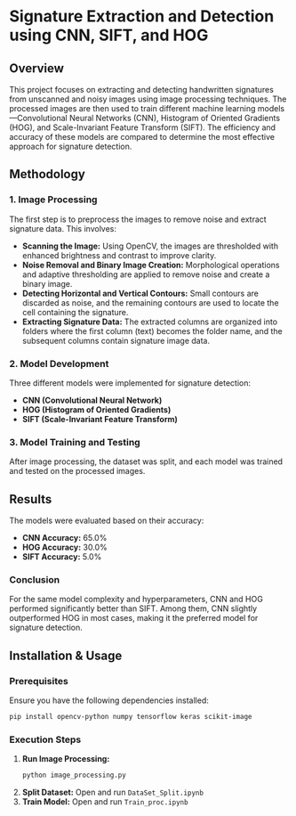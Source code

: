# Signature Extraction and Detection using CNN, SIFT, and HOG

## Overview
This project focuses on extracting and detecting handwritten signatures from unscanned and noisy images using image processing techniques. The processed images are then used to train different machine learning models—Convolutional Neural Networks (CNN), Histogram of Oriented Gradients (HOG), and Scale-Invariant Feature Transform (SIFT). The efficiency and accuracy of these models are compared to determine the most effective approach for signature detection.

## Methodology
### 1. Image Processing
The first step is to preprocess the images to remove noise and extract signature data. This involves:
- **Scanning the Image:** Using OpenCV, the images are thresholded with enhanced brightness and contrast to improve clarity.
- **Noise Removal and Binary Image Creation:** Morphological operations and adaptive thresholding are applied to remove noise and create a binary image.
- **Detecting Horizontal and Vertical Contours:** Small contours are discarded as noise, and the remaining contours are used to locate the cell containing the signature.
- **Extracting Signature Data:** The extracted columns are organized into folders where the first column (text) becomes the folder name, and the subsequent columns contain signature image data.

### 2. Model Development
Three different models were implemented for signature detection:
- **CNN (Convolutional Neural Network)**
- **HOG (Histogram of Oriented Gradients)**
- **SIFT (Scale-Invariant Feature Transform)**

### 3. Model Training and Testing
After image processing, the dataset was split, and each model was trained and tested on the processed images.

## Results
The models were evaluated based on their accuracy:
- **CNN Accuracy:** 65.0%
- **HOG Accuracy:** 30.0%
- **SIFT Accuracy:** 5.0%

### Conclusion
For the same model complexity and hyperparameters, CNN and HOG performed significantly better than SIFT. Among them, CNN slightly outperformed HOG in most cases, making it the preferred model for signature detection.

## Installation & Usage
### Prerequisites
Ensure you have the following dependencies installed:
```bash
pip install opencv-python numpy tensorflow keras scikit-image
```

### Execution Steps
1. **Run Image Processing:**
   ```bash
   python image_processing.py
   ```
2. **Split Dataset:**
   Open and run `DataSet_Split.ipynb`
3. **Train Model:**
   Open and run `Train_proc.ipynb`
